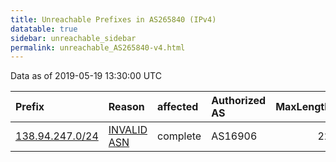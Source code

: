 ```yaml
---
title: Unreachable Prefixes in AS265840 (IPv4)
datatable: true
sidebar: unreachable_sidebar
permalink: unreachable_AS265840-v4.html
---
```


Data as of 2019-05-19 13:30:00 UTC


<div class="datatable-begin"></div>

| Prefix                                                   | Reason                                                                                                  | affected   | Authorized AS   |   MaxLength | Anchor                                         |   unreachable /24s |
|:---------------------------------------------------------|:--------------------------------------------------------------------------------------------------------|:-----------|:----------------|------------:|:-----------------------------------------------|-------------------:|
| [138.94.247.0/24](https://stat.ripe.net/138.94.247.0/24) | [INVALID ASN](https://rpki-validator.ripe.net/announcement-preview?asn=AS265840&prefix=138.94.247.0/24) | complete   | AS16906         |          22 | [LACNIC](unreachable_LACNIC_RPKI_Root-v4.html) |                  1 |

<div class="datatable-end"></div>
